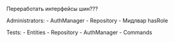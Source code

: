 Переработать интерфейсы шин???

Administrators:
    - AuthManager
    - Repository
    - Мидлвар hasRole
    
Tests:
    - Entities
    - Repository
    - AuthManager
    - Commands